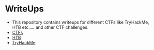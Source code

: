 # WriteUps
- This repository contains writeups for different CTFs like TryHackMe, HTB etc..... and other CTF challenges.
- [CTFs]()
- [HTB]()
- [TryHackMe]()
